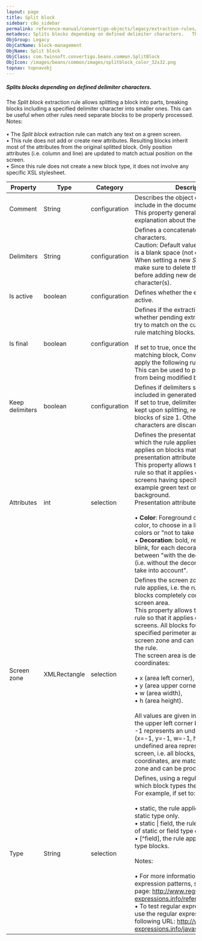 ```yaml
---
layout: page
title: Split block
sidebar: c8o_sidebar
permalink: reference-manual/convertigo-objects/legacy/extraction-rules/block-management/split-block/
metadesc: Splits blocks depending on defined delimiter characters.   The  Split block  extraction rule allows splitting a block into parts, breaking blocks incl
ObjGroup: Legacy
ObjCatName: block-management
ObjName: Split block
ObjClass: com.twinsoft.convertigo.beans.common.SplitBlock
ObjIcon: /images/beans/common/images/splitblock_color_32x32.png
topnav: topnavobj
---
```

##### Splits blocks depending on defined delimiter characters. 

The <i>Split block</i> extraction rule allows splitting a block into parts, breaking blocks including a specified delimiter character into smaller ones. This can be useful when other rules need separate blocks to be properly processed.<br/><span class="orangetwinsoft">Notes:</span> <br/><br/>• The <i>Split block</i> extraction rule can match any text on a green screen.<br/>• This rule does not add or create new attributes. Resulting blocks inherit most of the attributes from the original splitted block. Only position attributes (i.e. column and line) are updated to match actual position on the screen.<br/>• Since this rule does not create a new block type, it does not involve any specific XSL stylesheet. <br/>

Property | Type | Category | Description
--- | --- | --- | ---
Comment | String | configuration | Describes the object comment to include in the documentation report.<br/>This property generally contains an explanation about the object.
Delimiters | String | configuration | Defines a concatenated list of delimiter characters.<br/>Caution: Default value for this parameter is a blank space (not easily visible). When setting a new <i>Split block</i> rule, make sure to delete this default space before adding new delimiter character(s).
Is active | boolean | configuration | Defines whether the extraction rule is active.
Is final | boolean | configuration | Defines if the extraction is final, i.e. whether pending extraction rules should try to match on the current extraction rule matching blocks.<br/><br/>If set to <span class="computer">true</span>, once the rule applies on a matching block, Convertigo doesn't apply the following rules on this block. This can be used to prevent a block from being modified by other rules.
Keep delimiters | boolean | configuration | Defines if delimiters should remain included in generated sub-blocks.<br/>If set to <span class="computer">true</span>, delimiter characters are kept upon splitting, remaining as new blocks of size 1. Otherwise, delimiter characters are discarded.
Attributes | int | selection | Defines the presentation attributes on which the rule applies, i.e. the rule applies on blocks matching these presentation attributes.<br/>This property allows to configure the rule so that it applies only to parts of screens having specific attributes, for example green text on black background.<br/>Presentation attributes to configure are :<br/><br/>• <b>Color</b>: <span class="computer">Foreground</span> color, <span class="computer">Background</span> color, to choose in a list of predefined colors or "not to take into account".<br/>• <b>Decoration</b>: <span class="computer">bold</span>, <span class="computer">reverse</span>, <span class="computer">underlined</span>, <span class="computer">blink</span>, for each decoration choose between "with the decoration", "normal" (i.e. without the decoration), or "not to take into account".<br/>
Screen zone | XMLRectangle | selection | Defines the screen zone on which the rule applies, i.e. the rule applies on blocks completely contained in this screen area.<br/>This property allows to configure the rule so that it applies only to areas of screens. All blocks found within the specified perimeter are matching this screen zone and can be processed by the rule. <br/>The screen area is defined through four coordinates: <br/><br/>• x (area left corner), <br/>• y (area upper corner), <br/>• w (area width), <br/>• h (area height). <br/><br/>All values are given in characters, with the upper left corner being (x=0, y=0). <br/><span class="computer">-1</span> represents an undefined value: <span class="computer">(x=-1, y=-1, w=-1, h=-1)</span> is an undefined area representing the whole screen, i.e. all blocks, whatever their coordinates, are matching this screen zone and can be processed by the rule.
Type | String | selection | Defines, using a regular expression, to which block types the rule applies.<br/>For example, if set to: <br/><br/>• <span class="computer">static</span>, the rule applies to blocks of <span class="computer">static</span> type only. <br/>• <span class="computer">static &#124; field</span>, the rule applies to blocks of <span class="computer">static</span> or <span class="computer">field</span> type only. <br/>• <span class="computer">[^field]</span>, the rule applies to all but <span class="computer">field</span> type blocks.<br/><br/><span class="orangetwinsoft">Notes:</span><br/><br/>• For more information about regular expression patterns, see the following page: <span class="computer">http://www.regular-expressions.info/reference.html</span>. <br/>• To test regular expressions, you can use the regular expression tester at the following URL: <span class="computer">http://www.regular-expressions.info/javascriptexample.html</span>.<br/>

